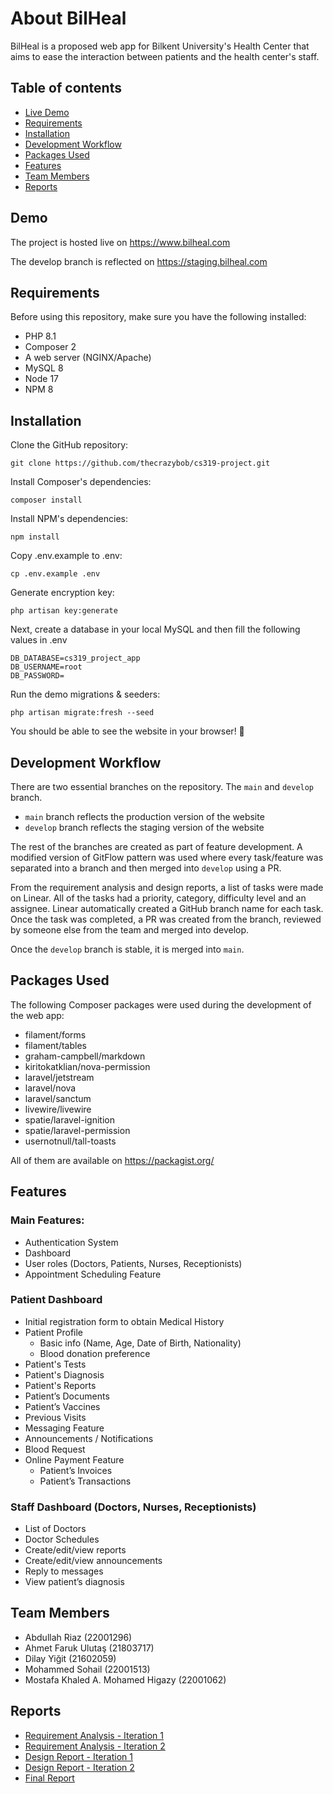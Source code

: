 # About BilHeal

BilHeal is a proposed web app for Bilkent University's Health Center that aims to ease the interaction between patients and the health center's staff.

## Table of contents

- [Live Demo](#demo)
- [Requirements](#requirements)
- [Installation](#installation)
- [Development Workflow](#development-workflow)
- [Packages Used](#packages-used)
- [Features](#features)
- [Team Members](#team-members)
- [Reports](#reports)

## Demo

The project is hosted live on https://www.bilheal.com

The develop branch is reflected on https://staging.bilheal.com

## Requirements

Before using this repository, make sure you have the following installed:
* PHP 8.1
* Composer 2
* A web server (NGINX/Apache)
* MySQL 8
* Node 17
* NPM 8

## Installation

Clone the GitHub repository:
```
git clone https://github.com/thecrazybob/cs319-project.git
```

Install Composer's dependencies:
```
composer install
```

Install NPM's dependencies:
```
npm install
```

Copy .env.example to .env:
```
cp .env.example .env
```

Generate encryption key:
```
php artisan key:generate
```

Next, create a database in your local MySQL and then fill the following values in .env
```
DB_DATABASE=cs319_project_app
DB_USERNAME=root
DB_PASSWORD=
```

Run the demo migrations & seeders:
```
php artisan migrate:fresh --seed
```

You should be able to see the website in your browser! 🥳

## Development Workflow

There are two essential branches on the repository. The `main` and `develop` branch.
* `main` branch reflects the production version of the website
* `develop` branch reflects the staging version of the website

The rest of the branches are created as part of feature development. A modified version of GitFlow pattern was used where every task/feature was separated into a branch and then merged into `develop` using a PR.

From the requirement analysis and design reports, a list of tasks were made on Linear. All of the tasks had a priority, category, difficulty level and an assignee. Linear automatically created a GitHub branch name for each task. Once the task was completed, a PR was created from the branch, reviewed by someone else from the team and merged into develop.

Once the `develop` branch is stable, it is merged into `main`.

## Packages Used

The following Composer packages were used during the development of the web app:

* filament/forms
* filament/tables
* graham-campbell/markdown
* kiritokatklian/nova-permission
* laravel/jetstream
* laravel/nova
* laravel/sanctum
* livewire/livewire
* spatie/laravel-ignition
* spatie/laravel-permission
* usernotnull/tall-toasts

All of them are available on https://packagist.org/

## Features
### Main Features:
* Authentication System
* Dashboard
* User roles (Doctors, Patients, Nurses, Receptionists)
* Appointment Scheduling Feature

### Patient Dashboard
* Initial registration form to obtain Medical History
* Patient Profile
	* Basic info (Name, Age, Date of Birth, Nationality)
	* Blood donation preference
* Patient's Tests
* Patient's Diagnosis
* Patient's Reports
* Patient’s Documents
* Patient’s Vaccines
* Previous Visits
* Messaging Feature
* Announcements / Notifications
* Blood Request
* Online Payment Feature
	* Patient’s Invoices
	* Patient’s Transactions

### Staff Dashboard (Doctors, Nurses, Receptionists)
* List of Doctors
* Doctor Schedules
* Create/edit/view reports
* Create/edit/view announcements
* Reply to messages
* View patient’s diagnosis

## Team Members
* Abdullah Riaz (22001296)
* Ahmet Faruk Ulutaş (21803717)
* Dilay Yiğit (21602059)
* Mohammed Sohail (22001513)
* Mostafa Khaled A. Mohamed Higazy (22001062)

## Reports

* [Requirement Analysis - Iteration 1](reports/ChickenNuggets_RequirementAnalysis_Iteration1.pdf)
* [Requirement Analysis - Iteration 2](reports/ChickenNuggets_RequirementAnalysis_Iteration2.pdf)
* [Design Report - Iteration 1](reports/ChickenNuggets_DesignReport_Iteration1.pdf)
* [Design Report - Iteration 2](reports/ChickenNuggets_DesignReport_Iteration2.pdf)
* [Final Report](reports/ChickenNuggets_FinalReport.pdf)

